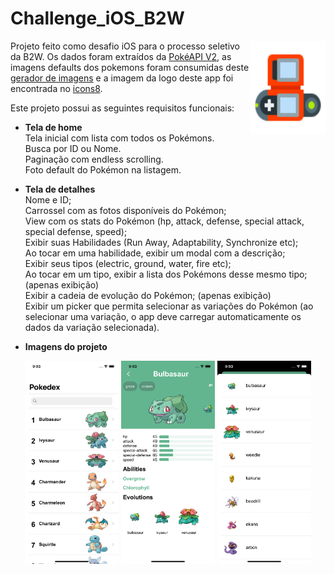 # Challenge_iOS_B2W

<img src="Project_images/logo.png" align="right"
     alt="Size Limit logo by Anton Lovchikov" width="120" height="150">
     
Projeto feito como desafio iOS para o processo seletivo da B2W. Os dados foram
extraídos da [PokéAPI V2](https://pokeapi.co/docs/v2.html), as imagens defaults 
dos pokemons foram consumidas deste [gerador de imagens](https://pokeres.bastionbot.org/images/pokemon/1.png)
e a imagem da logo deste app foi encontrada no [icons8](https://icons8.com.br/icon/16460/pokedex).

Este projeto possui as seguintes requisitos funcionais:
* **Tela de home**
<br> Tela inicial com lista com todos os Pokémons.
<br> Busca por ID ou Nome. 
<br> Paginação com endless scrolling.
<br> Foto default do Pokémon na listagem.

* **Tela de detalhes**
<br> Nome e ID;
<br> Carrossel com as fotos disponíveis do Pokémon;
<br> View com os stats do Pokémon (hp, attack, defense, special attack, special
defense, speed);
<br> Exibir suas Habilidades (Run Away, Adaptability, Synchronize etc);
<br> Ao tocar em uma habilidade, exibir um modal com a descrição;
<br> Exibir seus tipos (electric, ground, water, fire etc);
<br> Ao tocar em um tipo, exibir a lista dos Pokémons desse mesmo tipo; (apenas exibição)
<br> Exibir a cadeia de evolução do Pokémon; (apenas exibição)
<br> Exibir um picker que permita selecionar as variações do Pokémon (ao
selecionar uma variação, o app deve carregar automaticamente os dados da variação selecionada).
     
* **Imagens do projeto**     
<p align="center">
  <img src="Project_images/home-modoClaro.png" alt="Size Limit CLI" width="150">
  <img src="Project_images/detalhes-modoClaro.png" alt="Size Limit CLI" width="150">
  <img src="Project_images/lista-mesmoTipo.png" alt="Size Limit CLI" width="150">
</p>
